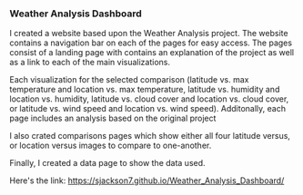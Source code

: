 ### Weather Analysis Dashboard

I created a website based upon the Weather Analysis project. The website contains a navigation bar on each of the pages for easy access. The pages consist of a landing page with contains an explanation of the project as well as a link to each of the main visualizations. 

Each  visualization for the selected comparison (latitude vs. max temperature and location vs. max temperature, latitude vs. humidity and location vs. humidity, latitude vs. cloud cover and location vs. cloud cover, or latitude vs. wind speed and location vs. wind speed). Additonally, each page includes an analysis based on the original project

I also crated comparisons pages which show either all four latitude versus, or location versus images to compare to one-another. 

Finally, I created a data page to show the data used. 

Here's the link: https://sjackson7.github.io/Weather_Analysis_Dashboard/
